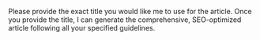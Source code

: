 Please provide the exact title you would like me to use for the article. Once you provide the title, I can generate the comprehensive, SEO-optimized article following all your specified guidelines.